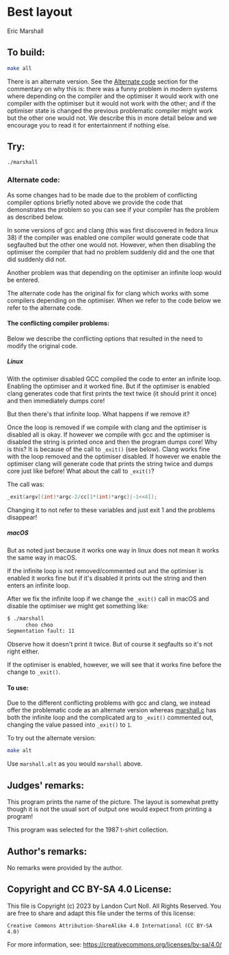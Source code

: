 # Best layout

Eric Marshall

## To build:

```sh
make all
```

There is an alternate version. See the [Alternate code](#alternate-code) section
for the commentary on why this is: there was a funny problem in modern systems
where depending on the compiler and the optimiser it would work with one
compiler with the optimiser but it would not work with the other; and if the
optimiser state is changed the previous problematic compiler might work but the
other one would not. We describe this in more detail below and we encourage you
to read it for entertainment if nothing else.


## Try:

```sh
./marshall
```

### Alternate code:

As some changes had to be made due to the problem of conflicting compiler
options briefly noted above we provide the code that demonstrates the problem so
you can see if your compiler has the problem as described below.

In some versions of gcc and clang (this was first discovered in fedora linux 38)
if the compiler was enabled one compiler would generate code that segfaulted but
the other one would not. However, when then disabling the optimiser the compiler
that had no problem suddenly did and the one that did suddenly did not.

Another problem was that depending on the optimiser an infinite loop would be
entered.

The alternate code has the original fix for clang which works with some
compilers depending on the optimiser. When we refer to the code below we refer
to the alternate code.

#### The conflicting compiler problems:

Below we describe the conflicting options that resulted in the need to modify
the original code.

##### Linux

With the optimiser disabled GCC compiled the code to enter an infinite loop.
Enabling the optimiser and it worked fine. But if the optimiser is enabled clang
generates code that first prints the text twice (it should print it once) and
then immediately dumps core!

But then there's that infinite loop. What happens if we remove it?

Once the loop is removed if we compile with clang and the optimiser is disabled
all is okay. If however we compile with gcc and the optimiser is disabled the
string is printed once and then the program dumps core! Why is this? It is
because of the call to `_exit()` (see below). Clang works fine with the loop
removed and the optimiser disabled. If however we enable the optimiser clang
will generate code that prints the string twice and dumps core just like before!
What about the call to `_exit()`?

The call was:


```c
_exit(argv[(int)*argc-2/cc[1*(int)*argc]|-1<<4]);
```

Changing it to not refer to these variables and just exit 1 and the problems
disappear!

##### macOS

But as noted just because it works one way in linux does not mean it works the
same way in macOS.

If the infinite loop is not removed/commented out and the optimiser is enabled
it works fine but if it's disabled it prints out the string and then enters an
infinite loop.

After we fix the infinite loop if we change the `_exit()` call in macOS and
disable the optimiser we might get something like:

```sh
$ ./marshall
      choo choo
Segmentation fault: 11
```

Observe how it doesn't print it twice. But of course it segfaults so it's not
right either.

If the optimiser is enabled, however, we will see that it works fine before the
change to `_exit()`.


#### To use:

Due to the different conflicting problems with gcc and clang, we instead offer
the problematic code as an alternate version whereas [marshall.c](marshall.c)
has both the infinite loop and the complicated arg to `_exit()` commented out,
changing the value passed into `_exit()` to `1`.

To try out the alternate version:

```sh
make alt
```

Use `marshall.alt` as you would `marshall` above.


## Judges' remarks:

This program prints the name of the picture.  The layout is somewhat
pretty though it is not the usual sort of output one would expect
from printing a program!

This program was selected for the 1987 t-shirt collection.



## Author's remarks:

No remarks were provided by the author.

## Copyright and CC BY-SA 4.0 License:

This file is Copyright (c) 2023 by Landon Curt Noll.  All Rights Reserved.
You are free to share and adapt this file under the terms of this license:

    Creative Commons Attribution-ShareAlike 4.0 International (CC BY-SA 4.0)

For more information, see: https://creativecommons.org/licenses/by-sa/4.0/
